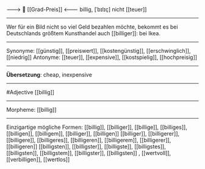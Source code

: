 ---> 💸 [[Grad-Preis]] <---
billig, [ˈbɪlɪç]
nicht [[teuer]]

---
Wer für ein Bild nicht so viel Geld bezahlen möchte, bekommt es bei Deutschlands größtem Kunsthandel auch [[billiger]]: bei Ikea.


---
Synonyme: [[günstig]], [[preiswert]], [[kostengünstig]], [[erschwinglich]], [[niedrig]]
Antonyme: [[teuer]], [[expensive]], [[kostspielig]], [[hochpreisig]]

---
**Übersetzung**:
cheap, inexpensive

---
#Adjective [[billig]]

---
Morpheme:
[[billig]]

---


Einzigartige mögliche Formen: 
[[billig]], [[billiger]], [[billige]], [[billiges]], [[billigen]], [[billigem]], [[billiger]], [[billigen]]
[[billiger]], [[billigerer]], [[billigere]], [[billigeres]], [[billigeren]], [[billigerem]], [[billigerer]], [[billigeren]]
[[billigsten]], [[billigster]], [[billigste]], [[billigstes]], [[billigsten]], [[billigstem]], [[billigster]], [[billigsten]]
, [[wertvoll]], [[verbilligen]], [[wertlos]]